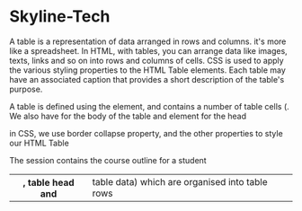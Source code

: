 # Skyline-Tech
A table is a representation of data arranged in rows and columns. it's more like a spreadsheet. In HTML, with tables, you can arrange data like images, texts, links and so on into rows and columns of cells. CSS is used to apply the various styling properties to the HTML Table elements. Each table may have an associated caption that provides a short description of the table's purpose. 

 A table is defined using the <table> element, and contains a number of table cells (<th>, table head and <td> table data) which are organised into table rows <tr>. We also have <tbody> for the body of the table and <thead> element for the head

 in CSS, we use border collapse property, and the other properties to style our HTML Table


 The session contains the course outline for a student